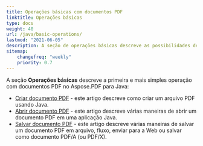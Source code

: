 ```yaml
---
title: Operações básicas com documentos PDF
linktitle: Operações básicas
type: docs
weight: 40
url: /java/basic-operations/
lastmod: "2021-06-05"
description: A seção de operações básicas descreve as possibilidades de abrir e salvar documentos PDF usando o Aspose.PDF para Java.
sitemap:
    changefreq: "weekly"
    priority: 0.7
---
```


A seção **Operações básicas** descreve a primeira e mais simples operação com documentos PDF no Aspose.PDF para Java:

- [Criar documento PDF](/pdf/java/create-document/) - este artigo descreve como criar um arquivo PDF usando Java.
- [Abrir documento PDF](/pdf/java/open-pdf-document/) - este artigo descreve várias maneiras de abrir um documento PDF em uma aplicação Java.
- [Salvar documento PDF](/pdf/java/save-pdf-document/) - este artigo descreve várias maneiras de salvar um documento PDF em arquivo, fluxo, enviar para a Web ou salvar como documento PDF/A (ou PDF/X).